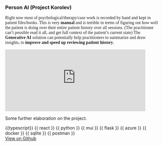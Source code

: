 <div class="card mb-3">
  <h3 class="card-header" id="project-2">Person AI (Project Korolev)</h3>
  <div class="card-body">
  <span style="font-family: 'Lucida Console';">
  <md>

  Right now most of psychological/therapy/case work is recorded by hand and kept in patient files/books. This is very **manual** and is terrible in terms of figuring out how well the patient is doing over their entire patient history over all sessions. (The practitioner can’t possible read it all, and get full context of the patient’s current state) The **Generative AI** solution can potentially help practitioners to summarize and draw insights, to **improve and speed up reviewing patient history**.
  </md>
  </span>
  </div>
   <!-- <pic src="https://markbind.org/images/logo-lightbackground.png" alt="markbind-logo" width="90%" height="200"></pic> -->
   <iframe src="https://cyx22222003.github.io/RepoSense-user-experiment-cyx/#/widget/?search=&sort=groupTitle%20dsc&sortWithin=title&since=2024-01-01&timeframe=commit&mergegroup=&groupSelect=groupByRepos&breakdown=false&chartGroupIndex=4" frameBorder="0" width="90%" height="200"></iframe>
  <div class="card-body">
    <p class="card-text">Some further elaboration on the project.</p>
    {{typescript}}
    {{ react }}
    {{ python }}
    {{ mui }}
    {{ flask }}
    {{ azure }}
    {{ docker }}
    {{ sqlite }}
    {{ postman }}
  </div>
  <div class="card-body">
    <a href="https://github.com/CYX22222003/ProjectKorolev" class="btn btn-primary">View on Github</a>
  </div>
</div>